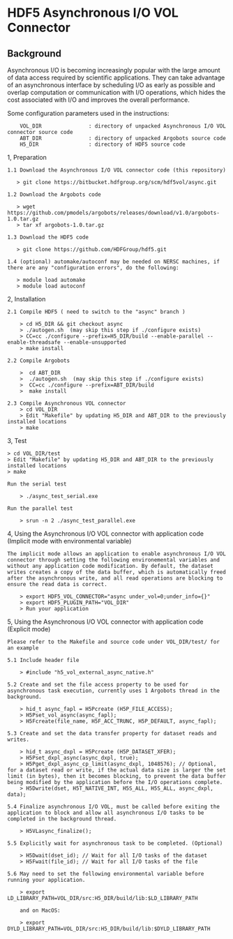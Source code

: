 # HDF5 Asynchronous I/O VOL Connector

## Background
Asynchronous I/O is becoming increasingly popular with the large amount of data access required by scientific applications. They can take advantage of an asynchronous interface by scheduling I/O as early as possible and overlap computation or communication with I/O operations, which hides the cost associated with I/O and improves the overall performance.


Some configuration parameters used in the instructions:

        VOL_DIR               : directory of unpacked Asynchronous I/O VOL connector source code
        ABT_DIR               : directory of unpacked Argobots source code
        H5_DIR                : directory of HDF5 source code

1, Preparation

    1.1 Download the Asynchronous I/O VOL connector code (this repository)

       > git clone https://bitbucket.hdfgroup.org/scm/hdf5vol/async.git 

    1.2 Download the Argobots code

       > wget https://github.com/pmodels/argobots/releases/download/v1.0/argobots-1.0.tar.gz
       > tar xf argobots-1.0.tar.gz

    1.3 Download the HDF5 code 

       > git clone https://github.com/HDFGroup/hdf5.git

    1.4 (optional) automake/autoconf may be needed on NERSC machines, if there are any "configuration errors", do the following:

       > module load automake
       > module load autoconf

2, Installation

    2.1 Compile HDF5 ( need to switch to the "async" branch )

        > cd H5_DIR && git checkout async
        > ./autogen.sh  (may skip this step if ./configure exists)
        > CC=cc ./configure --prefix=H5_DIR/build --enable-parallel --enable-threadsafe --enable-unsupported
        > make install

    2.2 Compile Argobots

        >  cd ABT_DIR
        >  ./autogen.sh  (may skip this step if ./configure exists)
        >  CC=cc ./configure --prefix=ABT_DIR/build 
        >  make install
        
    2.3 Compile Asynchronous VOL connector
        > cd VOL_DIR
        > Edit "Makefile" by updating H5_DIR and ABT_DIR to the previously installed locations
        > make

3, Test

    > cd VOL_DIR/test
    > Edit "Makefile" by updating H5_DIR and ABT_DIR to the previously installed locations
    > make

    Run the serial test

        > ./async_test_serial.exe

    Run the parallel test

        > srun -n 2 ./async_test_parallel.exe

4, Using the Asynchronous I/O VOL connector with application code (Implicit mode with environmental variable)

    The implicit mode allows an application to enable asynchronous I/O VOL connector through setting the following environemental variables and without any application code modification. By default, the dataset writes creates a copy of the data buffer, which is automatically freed after the asynchronous write, and all read operations are blocking to ensure the read data is correct.

        > export HDF5_VOL_CONNECTOR="async under_vol=0;under_info={}" 
        > export HDF5_PLUGIN_PATH="VOL_DIR"
        > Run your application

5, Using the Asynchronous I/O VOL connector with application code (Explicit mode)

    Please refer to the Makefile and source code under VOL_DIR/test/ for an example 

    5.1 Include header file

        > #include "h5_vol_external_async_native.h" 

    5.2 Create and set the file access property to be used for asynchronous task execution, currently uses 1 Argobots thread in the background. 

        > hid_t async_fapl = H5Pcreate (H5P_FILE_ACCESS);
        > H5Pset_vol_async(async_fapl);
        > H5Fcreate(file_name, H5F_ACC_TRUNC, H5P_DEFAULT, async_fapl);

    5.3 Create and set the data transfer property for dataset reads and writes. 

        > hid_t async_dxpl = H5Pcreate (H5P_DATASET_XFER);
        > H5Pset_dxpl_async(async_dxpl, true);
        > H5Pget_dxpl_async_cp_limit(async_dxpl, 1048576); // Optional, for a dataset read or write, if the actual data size is larger the set limit (in bytes), then it becomes blocking, to prevent the data buffer being modified by the application before the I/O operations complete.
        > H5Dwrite(dset, H5T_NATIVE_INT, H5S_ALL, H5S_ALL, async_dxpl, data);

    5.4 Finalize asynchronous I/O VOL, must be called before exiting the application to block and allow all asynchronous I/O tasks to be completed in the background thread.

        > H5VLasync_finalize();

    5.5 Explicitly wait for asynchronous task to be completed. (Optional)

        > H5Dwait(dset_id); // Wait for all I/O tasks of the dataset
        > H5Fwait(file_id); // Wait for all I/O tasks of the file

    5.6 May need to set the following environmental variable before running your application.

        > export LD_LIBRARY_PATH=VOL_DIR/src:H5_DIR/build/lib:$LD_LIBRARY_PATH

        and on MacOS:

        > export DYLD_LIBRARY_PATH=VOL_DIR/src:H5_DIR/build/lib:$DYLD_LIBRARY_PATH


